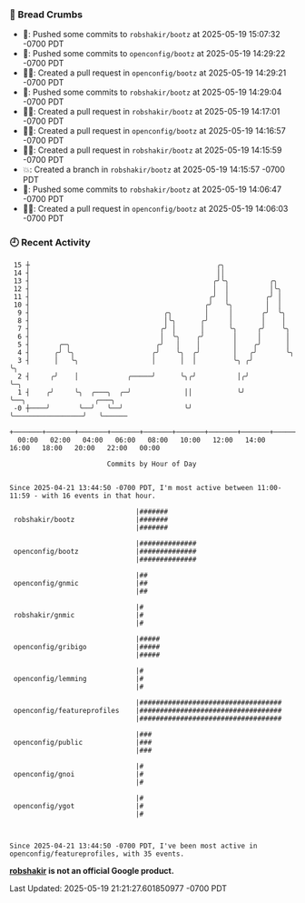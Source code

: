 ### 🍞 Bread Crumbs

 * 🚢: Pushed some commits to `robshakir/bootz` at 2025-05-19 15:07:32 -0700 PDT
 * 🚢: Pushed some commits to `openconfig/bootz` at 2025-05-19 14:29:22 -0700 PDT
 * ✍🏼: Created a pull request in `openconfig/bootz` at 2025-05-19 14:29:21 -0700 PDT
 * 🚢: Pushed some commits to `robshakir/bootz` at 2025-05-19 14:29:04 -0700 PDT
 * ✍🏼: Created a pull request in `robshakir/bootz` at 2025-05-19 14:17:01 -0700 PDT
 * ✍🏼: Created a pull request in `openconfig/bootz` at 2025-05-19 14:16:57 -0700 PDT
 * ✍🏼: Created a pull request in `robshakir/bootz` at 2025-05-19 14:15:59 -0700 PDT
 * 💥: Created a branch in `robshakir/bootz` at 2025-05-19 14:15:57 -0700 PDT
 * 🚢: Pushed some commits to `robshakir/bootz` at 2025-05-19 14:06:47 -0700 PDT
 * ✍🏼: Created a pull request in `openconfig/bootz` at 2025-05-19 14:06:03 -0700 PDT

### 🕘 Recent Activity
```
 15 ┼                                              ╭╮
 14 ┤                                              ││
 13 ┤                                             ╭╯╰╮          ╭╮
 12 ┤                                             │  │          │╰╮
 11 ┤                                            ╭╯  │         ╭╯ │
 10 ┤                                           ╭╯   ╰╮        │  │
  9 ┤                                 ╭╮        │     │       ╭╯  ╰╮
  8 ┤                                 │╰╮      ╭╯     │       │    │
  7 ┤                                ╭╯ │      │      ╰╮     ╭╯    ╰╮
  6 ┤                                │  ╰╮    ╭╯       │     │      │
  5 ┤       ╭─╮                     ╭╯   │    │        │    ╭╯      │
  4 ┤      ╭╯ ╰╮                   ╭╯    ╰╮  ╭╯        │   ╭╯       ╰╮
  3 ┤      │   ╰╮                  │      │  │         ╰╮ ╭╯         ╰╮
  2 ┤     ╭╯    │            ╭─────╯      ╰╮╭╯          │╭╯           ╰─╮
  1 ┤    ╭╯     ╰╮  ╭───╮  ╭─╯             ││           ╰╯              ╰──╮                 ╭───╮
 -0 ┼────╯       ╰──╯   ╰──╯               ╰╯                              ╰─────────────────╯   ╰──────
    +───────+───────+───────+───────+───────+───────+───────+───────+───────+───────+───────+───────+────
  00:00   02:00   04:00   06:00   08:00   10:00   12:00   14:00   16:00   18:00   20:00   22:00   00:00   

						Commits by Hour of Day


Since 2025-04-21 13:44:50 -0700 PDT, I'm most active between 11:00-11:59 - with 16 events in that hour.

```



```
                               |#######
 robshakir/bootz               |#######
                               |#######

                               |##############
 openconfig/bootz              |##############
                               |##############

                               |##
 openconfig/gnmic              |##
                               |##

                               |#
 robshakir/gnmic               |#
                               |#

                               |#####
 openconfig/gribigo            |#####
                               |#####

                               |#
 openconfig/lemming            |#
                               |#

                               |###################################
 openconfig/featureprofiles    |###################################
                               |###################################

                               |###
 openconfig/public             |###
                               |###

                               |#
 openconfig/gnoi               |#
                               |#

                               |#
 openconfig/ygot               |#
                               |#



Since 2025-04-21 13:44:50 -0700 PDT, I've been most active in openconfig/featureprofiles, with 35 events.

```
**[robshakir](mailto:robjs@google.com) is not an official Google product.**  


Last Updated: 2025-05-19 21:21:27.601850977 -0700 PDT
